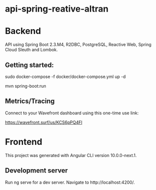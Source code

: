 # api-spring-reative-altran

# Backend 

API using Spring Boot 2.3.M4, R2DBC, PostgreSQL, Reactive Web, Spring Cloud Sleuth and Lombok.

## Getting started:

  sudo docker-compose -f docker/docker-compose.yml up -d
  
  mvn spring-boot:run
 
 ## Metrics/Tracing
 
 Connect to your Wavefront dashboard using this one-time use link:
 
 https://wavefront.surf/us/KCS6pPQ4Fl

# Frontend

This project was generated with Angular CLI version 10.0.0-next.1.

## Development server
Run ng serve for a dev server. Navigate to http://localhost:4200/. 


